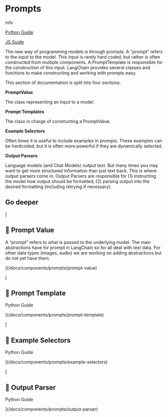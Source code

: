 Prompts
=======

info

[Python Guide](https://python.langchain.com/en/latest/modules/prompts.html)

[JS Guide](https://js.langchain.com/docs/modules/prompts/)

The new way of programming models is through prompts. A "prompt" refers to the input to the model. This input is rarely hard coded, but rather is often constructed from multiple components. A PromptTemplate is responsible for the construction of this input. LangChain provides several classes and functions to make constructing and working with prompts easy.

This section of documentation is split into four sections:

**PromptValue**

The class representing an input to a model.

**Prompt Templates**

The class in charge of constructing a PromptValue.

**Example Selectors**

Often times it is useful to include examples in prompts. These examples can be hardcoded, but it is often more powerful if they are dynamically selected.

**Output Parsers**

Language models (and Chat Models) output text. But many times you may want to get more structured information than just text back. This is where output parsers come in. Output Parsers are responsible for (1) instructing the model how output should be formatted, (2) parsing output into the desired formatting (including retrying if necessary).

Go deeper[​](#go-deeper "Direct link to Go deeper")
---------------------------------------------------

[

📄️ Prompt Value
----------------

A “prompt” refers to what is passed to the underlying model. The main abstractions have for prompt in LangChain so for all deal with text data. For other data types (images, audio) we are working on adding abstractions but do not yet have them.

](/docs/components/prompts/prompt-value)

[

📄️ Prompt Template
-------------------

Python Guide

](/docs/components/prompts/prompt-template)

[

📄️ Example Selectors
---------------------

Python Guide

](/docs/components/prompts/example-selectors)

[

📄️ Output Parser
-----------------

Python Guide

](/docs/components/prompts/output-parser)